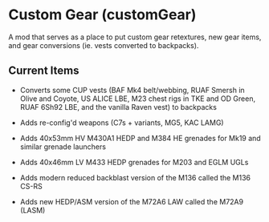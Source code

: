# Custom Gear (customGear)

A mod that serves as a place to put custom gear retextures, new gear items, and gear conversions (ie. vests converted to backpacks).

## Current Items

- Converts some CUP vests (BAF Mk4 belt/webbing, RUAF Smersh in Olive and Coyote, US ALICE LBE, M23 chest rigs in TKE and OD Green, RUAF 6Sh92 LBE, and the vanilla Raven vest) to backpacks

- Adds re-config'd weapons (C7s + variants, MG5, KAC LAMG)

- Adds 40x53mm HV M430A1 HEDP and M384 HE grenades for Mk19 and similar grenade launchers

- Adds 40x46mm LV M433 HEDP grenades for M203 and EGLM UGLs

- Adds modern reduced backblast version of the M136 called the M136 CS-RS

- Adds new HEDP/ASM version of the M72A6 LAW called the M72A9 (LASM)